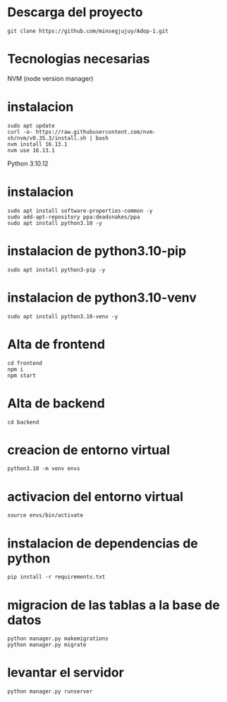 # Descarga del proyecto
    git clone https://github.com/minsegjujuy/Adop-1.git

# Tecnologias necesarias
NVM (node version manager)
# instalacion
    sudo apt update
    curl -o- https://raw.githubusercontent.com/nvm-sh/nvm/v0.35.3/install.sh | bash
    nvm install 16.13.1
    nvm use 16.13.1

Python 3.10.12
# instalacion
    sudo apt install software-properties-common -y
    sudo add-apt-repository ppa:deadsnakes/ppa
    sudo apt install python3.10 -y

# instalacion de python3.10-pip
    sudo apt install python3-pip -y
# instalacion de python3.10-venv
    sudo apt install python3.10-venv -y

# Alta de frontend
    cd frontend
    npm i
    npm start

# Alta de backend
    cd backend
  # creacion de entorno virtual
    python3.10 -m venv envs
  # activacion del entorno virtual
    source envs/bin/activate
  # instalacion de dependencias de python
    pip install -r requirements.txt
  # migracion de las tablas a la base de datos
    python manager.py makemigrations
    python manager.py migrate
  # levantar el servidor
    python manager.py runserver
